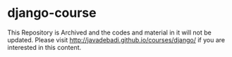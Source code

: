 # django-course

This Repository is Archived and the codes and material in it will not be updated.
Please visit http://javadebadi.github.io/courses/django/ if you are interested in this content.
